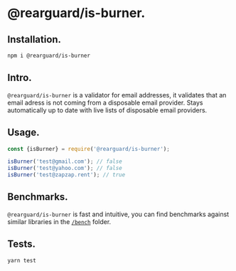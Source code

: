 # @rearguard/is-burner.

## Installation.

```bash
npm i @rearguard/is-burner
```

## Intro.

`@rearguard/is-burner` is a validator for email addresses, it validates that an email adress is not coming from a disposable email provider. Stays automatically up to date with live lists of disposable email providers.

## Usage.

```javascript
const {isBurner} = require('@rearguard/is-burner');

isBurner('test@gmail.com'); // false
isBurner('test@yahoo.com'); // false
isBurner('test@zapzap.rent'); // true
```

## Benchmarks.

`@rearguard/is-burner` is fast and intuitive, you can find benchmarks against similar libraries in the [`/bench`](/bench) folder.

## Tests.

```bash
yarn test
```
